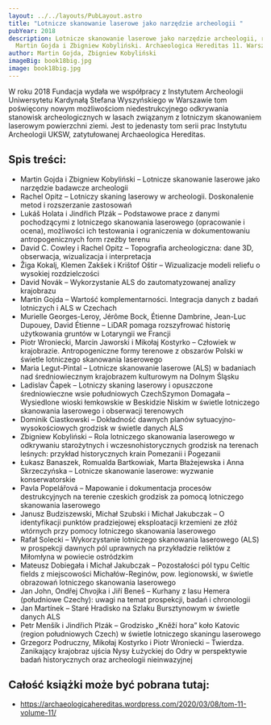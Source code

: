 ```yaml
---
layout: ../../layouts/PubLayout.astro
title: "Lotnicze skanowanie laserowe jako narzędzie archeologii "
pubYear: 2018
description: Lotnicze skanowanie laserowe jako narzędzie archeologii, red.
  Martin Gojda i Zbigniew Kobyliński. Archaeologica Hereditas 11. Warszawa 2018
author: Martin Gojda, Zbigniew Kobyliński
imageBig: book18big.jpg
image: book18big.jpg
---
```

W roku 2018 Fundacja wydała we współpracy z Instytutem Archeologii Uniwersytetu Kardynałą Stefana Wyszyńskiego w Warszawie tom poświęcony nowym możliwościom niedestrukcyjnego odkrywania stanowisk archeologicznych w lasach związanym z lotniczym skanowaniem laserowym powierzchni ziemi. Jest to jedenasty tom serii prac Instytutu Archeologii UKSW, zatytułowanej Archaeologica Hereditas.

## Spis treści:

* Martin Gojda i Zbigniew Kobyliński – Lotnicze skanowanie laserowe jako narzędzie badawcze archeologii
* Rachel Opitz – Lotniczy skaning laserowy w archeologii. Doskonalenie metod i rozszerzanie zastosowań
* Lukáš Holata i Jindřich Plzák – Podstawowe prace z danymi pochodzącymi z lotniczego skanowania laserowego (opracowanie i ocena), możliwości ich testowania i ograniczenia w dokumentowaniu antropogenicznych form rzeźby terenu
* David C. Cowley i Rachel Opitz – Topografia archeologiczna: dane 3D, obserwacja, wizualizacja i interpretacja
* Žiga Kokalj, Klemen Zakšek i Krištof Oštir – Wizualizacje modeli reliefu o wysokiej rozdzielczości
* David Novák – Wykorzystanie ALS do zautomatyzowanej analizy krajobrazu
* Martin Gojda – Wartość komplementarności. Integracja danych z badań lotniczych i ALS w Czechach
* Murielle Georges-Leroy, Jérôme Bock, Étienne Dambrine, Jean-Luc Dupouey, David Étienne – LiDAR pomaga rozszyfrować historię użytkowania gruntów w Lotaryngii we Francji
* Piotr Wroniecki, Marcin Jaworski i Mikołaj Kostyrko – Człowiek w krajobrazie. Antropogeniczne formy terenowe z obszarów Polski w świetle lotniczego skanowania laserowego
* Maria Legut-Pintal – Lotnicze skanowanie laserowe (ALS) w badaniach nad średniowiecznym krajobrazem kulturowym na Dolnym Śląsku
* Ladislav Čapek – Lotniczy skaning laserowy i opuszczone średniowieczne wsie południowych CzechSzymon Domagała – Wysiedlone wioski łemkowskie w Beskidzie Niskim w świetle lotniczego skanowania laserowego i obserwacji terenowych
* Dominik Ciastkowski – Dokładność dawnych planów sytuacyjno-wysokościowych grodzisk w świetle danych ALS
* Zbigniew Kobyliński – Rola lotniczego skanowania laserowego w odkrywaniu starożytnych i wczesnohistorycznych grodzisk na terenach leśnych: przykład historycznych krain Pomezanii i Pogezanii
* Łukasz Banaszek, Romualda Bartkowiak, Marta Błażejewska i Anna Skrzeczyńska – Lotnicze skanowanie laserowe: wyzwanie konserwatorskie
* Pavla Popelářová – Mapowanie i dokumentacja procesów destrukcyjnych na terenie czeskich grodzisk za pomocą lotniczego skanowania laserowego
* Janusz Budziszewski, Michał Szubski i Michał Jakubczak – O identyfikacji punktów pradziejowej eksploatacji krzemieni ze złóż wtórnych przy pomocy lotniczego skanowania laserowego
* Rafał Solecki – Wykorzystanie lotniczego skanowania laserowego (ALS) w prospekcji dawnych pól uprawnych na przykładzie reliktów z Miłomłyna w powiecie ostródzkim
* Mateusz Dobiegała i Michał Jakubczak – Pozostałości pól typu Celtic fields z miejscowości Michałów-Reginów, pow. legionowski, w świetle obrazowań lotniczego skanowania laserowego
* Jan John, Ondřej Chvojka i Jiří Beneš – Kurhany z lasu Hemera (południowe Czechy): uwagi na temat prospekcji, badań i chronologii
* Jan Martínek – Staré Hradisko na Szlaku Bursztynowym w świetle danych ALS
* Petr Menšík i Jindřich Plzák – Grodzisko „Kněží hora” koło Katovic (region południowych Czech) w świetle lotniczego skaningu laserowego
* Grzegorz Podruczny, Mikołaj Kostyrko i Piotr Wroniecki – Twierdza. Zanikający krajobraz ujścia Nysy Łużyckiej do Odry w perspektywie badań historycznych oraz archeologii nieinwazyjnej

## Całość książki może być pobrana tutaj: 

* <https://archaeologicahereditas.wordpress.com/2020/03/08/tom-11-volume-11/>